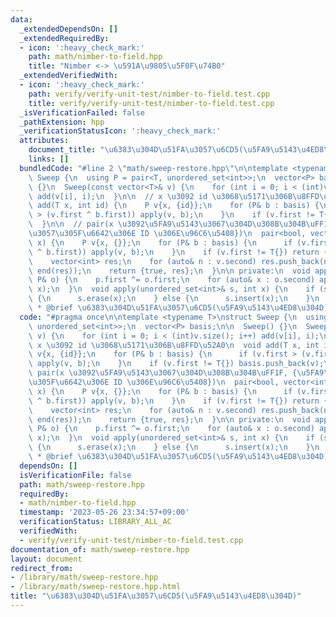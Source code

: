 ```yaml
---
data:
  _extendedDependsOn: []
  _extendedRequiredBy:
  - icon: ':heavy_check_mark:'
    path: math/nimber-to-field.hpp
    title: "Nimber <-> \u591A\u9805\u5F0F\u74B0"
  _extendedVerifiedWith:
  - icon: ':heavy_check_mark:'
    path: verify/verify-unit-test/nimber-to-field.test.cpp
    title: verify/verify-unit-test/nimber-to-field.test.cpp
  _isVerificationFailed: false
  _pathExtension: hpp
  _verificationStatusIcon: ':heavy_check_mark:'
  attributes:
    document_title: "\u6383\u304D\u51FA\u3057\u6CD5(\u5FA9\u5143\u4ED8\u304D)"
    links: []
  bundledCode: "#line 2 \"math/sweep-restore.hpp\"\n\ntemplate <typename T>\nstruct\
    \ Sweep {\n  using P = pair<T, unordered_set<int>>;\n  vector<P> basis;\n\n  Sweep()\
    \ {}\n  Sweep(const vector<T>& v) {\n    for (int i = 0; i < (int)v.size(); i++)\
    \ add(v[i], i);\n  }\n\n  // x \u3092 id \u3068\u5171\u306B\u8FFD\u52A0\n  void\
    \ add(T x, int id) {\n    P v{x, {id}};\n    for (P& b : basis) {\n      if (v.first\
    \ > (v.first ^ b.first)) apply(v, b);\n    }\n    if (v.first != T{}) basis.push_back(v);\n\
    \  }\n\n  // pair(x \u3092\u5FA9\u5143\u3067\u304D\u308B\u304B\uFF1F, {\u5FA9\u5143\
    \u3057\u305F\u6642\u306E ID \u306E\u96C6\u5408})\n  pair<bool, vector<int>> restore(T\
    \ x) {\n    P v{x, {}};\n    for (P& b : basis) {\n      if (v.first > (v.first\
    \ ^ b.first)) apply(v, b);\n    }\n    if (v.first != T{}) return {false, {}};\n\
    \    vector<int> res;\n    for (auto& n : v.second) res.push_back(n);\n    sort(begin(res),\
    \ end(res));\n    return {true, res};\n  }\n\n private:\n  void apply(P& p, const\
    \ P& o) {\n    p.first ^= o.first;\n    for (auto& x : o.second) apply(p.second,\
    \ x);\n  }\n  void apply(unordered_set<int>& s, int x) {\n    if (s.count(x))\
    \ {\n      s.erase(x);\n    } else {\n      s.insert(x);\n    }\n  }\n};\n\n/**\n\
    \ * @brief \u6383\u304D\u51FA\u3057\u6CD5(\u5FA9\u5143\u4ED8\u304D)\n */\n"
  code: "#pragma once\n\ntemplate <typename T>\nstruct Sweep {\n  using P = pair<T,\
    \ unordered_set<int>>;\n  vector<P> basis;\n\n  Sweep() {}\n  Sweep(const vector<T>&\
    \ v) {\n    for (int i = 0; i < (int)v.size(); i++) add(v[i], i);\n  }\n\n  //\
    \ x \u3092 id \u3068\u5171\u306B\u8FFD\u52A0\n  void add(T x, int id) {\n    P\
    \ v{x, {id}};\n    for (P& b : basis) {\n      if (v.first > (v.first ^ b.first))\
    \ apply(v, b);\n    }\n    if (v.first != T{}) basis.push_back(v);\n  }\n\n  //\
    \ pair(x \u3092\u5FA9\u5143\u3067\u304D\u308B\u304B\uFF1F, {\u5FA9\u5143\u3057\
    \u305F\u6642\u306E ID \u306E\u96C6\u5408})\n  pair<bool, vector<int>> restore(T\
    \ x) {\n    P v{x, {}};\n    for (P& b : basis) {\n      if (v.first > (v.first\
    \ ^ b.first)) apply(v, b);\n    }\n    if (v.first != T{}) return {false, {}};\n\
    \    vector<int> res;\n    for (auto& n : v.second) res.push_back(n);\n    sort(begin(res),\
    \ end(res));\n    return {true, res};\n  }\n\n private:\n  void apply(P& p, const\
    \ P& o) {\n    p.first ^= o.first;\n    for (auto& x : o.second) apply(p.second,\
    \ x);\n  }\n  void apply(unordered_set<int>& s, int x) {\n    if (s.count(x))\
    \ {\n      s.erase(x);\n    } else {\n      s.insert(x);\n    }\n  }\n};\n\n/**\n\
    \ * @brief \u6383\u304D\u51FA\u3057\u6CD5(\u5FA9\u5143\u4ED8\u304D)\n */\n"
  dependsOn: []
  isVerificationFile: false
  path: math/sweep-restore.hpp
  requiredBy:
  - math/nimber-to-field.hpp
  timestamp: '2023-05-26 23:34:57+09:00'
  verificationStatus: LIBRARY_ALL_AC
  verifiedWith:
  - verify/verify-unit-test/nimber-to-field.test.cpp
documentation_of: math/sweep-restore.hpp
layout: document
redirect_from:
- /library/math/sweep-restore.hpp
- /library/math/sweep-restore.hpp.html
title: "\u6383\u304D\u51FA\u3057\u6CD5(\u5FA9\u5143\u4ED8\u304D)"
---
```

